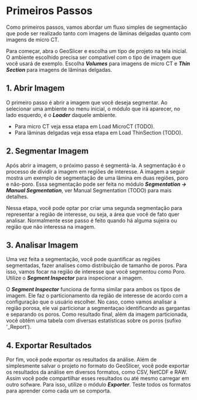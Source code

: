 # Primeiros Passos

Como primeiros passos, vamos abordar um fluxo simples de segmentação que pode ser realizado tanto com imagens de lâminas
delgadas quanto com imagens de micro CT.

Para começar, abra o GeoSlicer e escolha um tipo de projeto na tela inicial. O ambiente escolhido precisa ser compatível
com o tipo de imagem que você usará de exemplo. Escolha **_Volumes_** para imagens de micro CT e **_Thin Section_** para
imagens de lâminas delgadas.

## 1. Abrir Imagem

O primeiro passo é abrir a imagem que você deseja segmentar. Ao selecionar uma ambiente no menu inicial, o módulo que
irá aparecer, no lado esquerdo, é o **_Loader_** daquele ambiente.

- Para micro CT veja essa etapa em Load MicroCT (TODO).
- Para lâminas delgadas veja essa etapa em Load ThinSection (TODO).

## 2. Segmentar Imagem

Após abrir a imagem, o próximo passo é segmentá-la. A segmentação é o processo de dividir a imagem em regiões de
interesse. A imagem a seguir mostra um exemplo de segmentação de uma lâmina em duas regiões, poro e não-poro. Essa
segmentação pode ser feita no módulo **_Segmentation -> Manual Segmentation_**, ver Manual Segmentation (TODO) para mais detalhes.

Nessa etapa, você pode optar por criar uma segunda segmentação para representar a região de interesse, ou seja, a área
que você de fato quer analisar. Normalmente esse passo é feito quando há alguma sujeira ou região que não interessa na
imagem.

## 3. Analisar Imagem

Uma vez feita a segmentação, você pode quantificar as regiões segmentadas, fazer analises como distribuição de tamanho
de poros.
Para isso, vamos focar na região de interesse que você segmentou como Poro. Utilize o **_Segment Inspector_** para
inspecionar a imagem.

O **_Segment Inspector_** funciona de forma similar para ambos os tipos de imagem. Ele faz o particionamento da região
de interesse
de acordo com a configuração que o usuário escolher. No caso, como vamos analisar a região porosa, ele vai particionar a
segmentaçao identificando as gargantas e separando os poros. Como resultado final, além da imagem particionada, você
obtêm uma tabela com diversas estatísticas sobre os poros (sufixo '_Report').


## 4. Exportar Resultados

Por fim, você pode exportar os resultados da análise. Além de simplesmente salvar o projeto no formato do GeoSlicer,
você pode exportar os resultados da análise em diversos formatos, como CSV, NetCDF e RAW. Assim você pode compartilhar
esses resultados ou até mesmo carregar em outro sofware. Para isso, utilize o módulo **_Exporter_**. Teste todos os
formatos para aprender como cada um se comporta.



